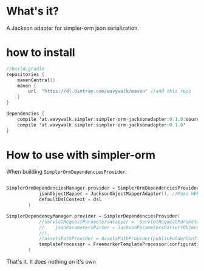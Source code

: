 # What's it?
A Jackson adapter for simpler-orm json serialization.
# how to install
```kotlin
//build.gradle
repositories {
    mavenCentral()
    maven {
        url  "https://dl.bintray.com/wavywalk/maven" //add this repo
    }
}

dependencies {
    compile 'at.wavywalk.simpler:simpler-orm-jacksonadapter:0.1.0:sources'
    compile 'at.wavywalk.simpler:simpler-orm-jacksonadapter:0.1.0'
}
```
# How to use with simpler-orm
When building `SimplerOrmDependenciesProvider`:
```kotlin

SimplerOrmDependenciesManager.provider = SimplerOrmDependenciesProvider(
            jsonObjectMapper = JacksonObjectMapperAdapter(), //Pass HERE
            defaultDslContext = dsl 
        )

```
```kotlin
SimplerDependencyManager.provider = SimplerDependenciesProvider(
            //servletRequestParametersWrapper =  ServletRequestParametersWrapper(
            //    jsonParametersParser = JacksonParametersParser(ObjectMapper())
            //),
            //assetsPathProvider = AssetsPathProvider(publicFolderConfig),
            templateProcessor = FreemarkerTemplateProcessor(configuration) //pass here/ configuration is the configuration object that your suposed to build on your own
        )
```

That's it. It does nothing on it's own
